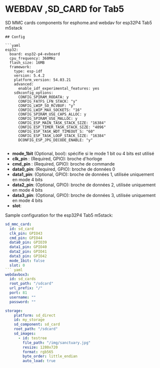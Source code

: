 # WEBDAV ,SD_CARD for Tab5

SD MMC cards components for esphome.and webdav for esp32P4 Tab5 m5stack
```
## Config

```yaml
esp32:
  board: esp32-p4-evboard
  cpu_frequency: 360MHz
  flash_size: 16MB
  framework:
    type: esp-idf
    version: 5.4.2
    platform_version: 54.03.21
    advanced:
      enable_idf_experimental_features: yes
    sdkconfig_options:
      CONFIG_SPIRAM_RODATA: y
      CONFIG_FATFS_LFN_STACK: "y"
      CONFIG_LWIP_SO_RCVBUF: "y"
      CONFIG_LWIP_MAX_SOCKETS: "16"
      CONFIG_SPIRAM_USE_CAPS_ALLOC: y
      CONFIG_SPIRAM_USE_MALLOC: y
      CONFIG_ESP_MAIN_TASK_STACK_SIZE: "16384"  
      CONFIG_ESP_TIMER_TASK_STACK_SIZE: "4096"
      CONFIG_ESP_TASK_WDT_TIMEOUT_S: "60"       
      CONFIG_ESP_TASK_LOOP_STACK_SIZE: "16384"   
      DCONFIG_ESP_JPG_DECODE_ENABLE: "y"
  
```

* **mode_1bit** (Optional, bool): spécifie si le mode 1 bit ou 4 bits est utilisé
* **clk_pin** : (Required, GPIO): broche d'horloge
* **cmd_pin** : (Required, GPIO): broche de commande
* **data0_pin**: (Required, GPIO): broche de données 0
* **data1_pin**: (Optional, GPIO): broche de données 1, utilisée uniquement en mode 4 bits
* **data2_pin**: (Optional, GPIO): broche de données 2, utilisée uniquement en mode 4 bits
* **data3_pin**: (Optional, GPIO): broche de données 3, utilisée uniquement en mode 4 bits
* **slot**: 



Sample configuration for the  esp32P4 Tab5 m5stack:
```yaml
sd_mmc_card:
  id: sd_card
  clk_pin: GPIO43
  cmd_pin: GPIO44
  data0_pin: GPIO39
  data1_pin: GPIO40
  data2_pin: GPIO41
  data3_pin: GPIO42
  mode_1bit: false
  slot: 0   
``` yaml
webdavbox3:
  id: sd_cards
  root_path: "/sdcard"
  url_prefix: "/"
  port: 81
  username: ""
  password: ""

storage:
    platform: sd_direct
    id: my_storage
    sd_component: sd_card
    root_path: "/sdcard" 
    sd_images:
      - id: testree
        file_path: "/img/sanctuary.jpg"
        resize: 1280x720
        format: rgb565
        byte_order: little_endian 
        auto_load: true

```
